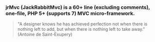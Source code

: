 ### jrMvc (JackRabbitMvc) is a 60+ line (excluding comments), one-file, PHP 5+ (supports 7) MVC micro-framework.

>"A designer knows he has achieved perfection not when there is nothing left
to add, but when there is nothing left to take away."
(Antoine de Saint-Exupery)

